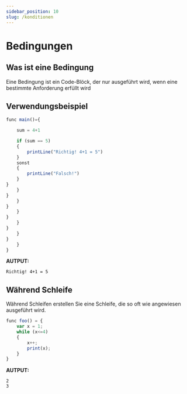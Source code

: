 ```yaml
---
sidebar_position: 10
slug: /konditionen
---
```


# Bedingungen

## Was ist eine Bedingung

Eine Bedingung ist ein Code-Blöck, der nur ausgeführt wird, wenn eine bestimmte Anforderung erfüllt wird

## Verwendungsbeispiel

```jsx
func main()={

    sum = 4+1

    if (sum == 5)
    {
        printLine("Richtig! 4+1 = 5")
    }
    sonst
    {
        printLine("Falsch!")
    }
}
    }
}
    }
}
    }
}
    }
}
    }
}
    }
}
```

**AUTPUT:**

`Richtig! 4+1 = 5`

## Während Schleife

Während Schleifen erstellen Sie eine Schleife, die so oft wie angewiesen ausgeführt wird.

```jsx
func foo() = {
    var x = 1;
    while (x<=4)
    {
        x++;
        print(x);
    }
}
```

**AUTPUT:**

```
2
3
```
